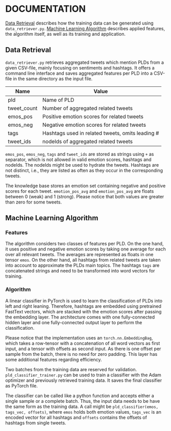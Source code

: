 # DOCUMENTATION

[Data Retrieval](#data) describes how the training data can be generated using `data_retriever.py`.
[Machine Learning Algorithm](#algo) describes applied features, the algorithm itself, as well as its training and application.

## <a id="data">Data Retrieval</a>

`data_retriever.py` retrieves aggregated tweets which mention PLDs from a given CSV-file, mainly focusing on sentiments and hashtags.
It offers a command line interface and saves aggregated features per PLD into a CSV-file in the same directory as the input file.

Name | Value
--- | ---
pld | Name of PLD
tweet_count | Number of aggregated related tweets
emos_pos | Positive emotion scores for related tweets
emos_neg | Negative emotion scores for related tweets
tags | Hashtags used in related tweets, omits leading #
tweet_ids | nodeIds of aggregated related tweets

`emos_pos`, `emos_neg`, `tags` and `tweet_ids` are stored as strings using `+` as separator, which is not allowed in valid emotion scores, hashtags and nodeIds.
The nodeIds might be used to hydrate the tweets.
Hashtags are not distinct, i.e., they are listed as often as they occur in the corresponding tweets.

The knowledge base stores an emotion set containing negative and positive scores for each tweet.
`emotion_pos_avg` and `emotion_pos_avg` are floats between 0 (weak) and 1 (strong).
Please notice that both values are greater than zero for some tweets.

## <a id="algo">Machine Learning Algorithm</a>

### Features

The algorithm considers two classes of features per PLD.
On the one hand, it uses positive and negative emotion scores by taking one average for each over all relevant tweets.
The averages are represented as floats in one tensor `emos`.
On the other hand, all hashtags from related tweets are taken into account to approximate the PLDs main topics.
The hashtags `tags` are concatenated strings and need to be transformed into word vectors for training.

### Algorithm

A linear classifier in PyTorch is used to learn the classification of PLDs into left and right leaning.
Therefore, hashtags are embedded using pretrained FastText vectors, which are stacked with the emotion scores after passing the embedding layer.
The architecture comes with one fully-connected hidden layer and one fully-connected output layer to perform the classification.

Please notice that the implementation uses an `torch.nn.EmbeddingBag`, which takes a row-tensor with a concatenation of all word vectors as first input, and a tensor with offsets as second input.
As there is one offset per sample from the batch, there is no need for zero padding.
This layer has some additional features regarding efficiency.

Two batches from the training data are reserved for validation.
`pld_classifier_trainer.py` can be used to train a classifier with the Adam optimizer and previously retrieved training data.
It saves the final classifier as PyTorch file.

The classifier can be called like a python function and accepts either a single sample or a complete batch.
Thus, the input data needs to be have the same form as the training data.
A call might be `pld_classifier(emos, tags_vec, offsets)`, where `emos` holds both emotion values, `tags_vec` is an encoded vector for all hashtags and `offsets` contains the offsets of hashtags from single tweets.
